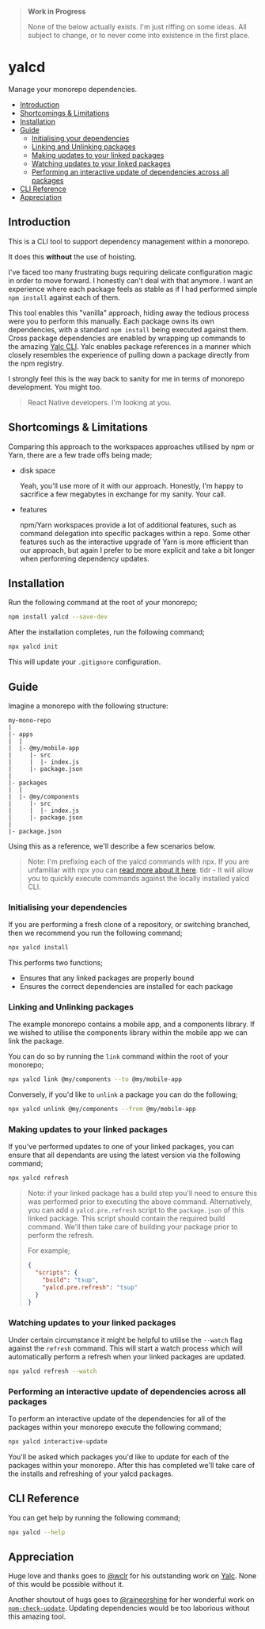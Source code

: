 > **Work in Progress**
>
> None of the below actually exists. I'm just riffing on some ideas. All subject to change, or to never come into existence in the first place.

# yalcd

Manage your monorepo dependencies.

- [Introduction](#introduction)
- [Shortcomings & Limitations](#shortcomings--limitations)
- [Installation](#installation)
- [Guide](#guide)
  - [Initialising your dependencies](#initialising-your-dependencies)
  - [Linking and Unlinking packages](#linking-and-unlinking-packages)
  - [Making updates to your linked packages](#making-updates-to-your-linked-packages)
  - [Watching updates to your linked packages](#watching-updates-to-your-linked-packages)
  - [Performing an interactive update of dependencies across all packages](#performing-an-interactive-update-of-dependencies-across-all-packages)
- [CLI Reference](#cli-reference)
- [Appreciation](#appreciation)

## Introduction

This is a CLI tool to support dependency management within a monorepo.

It does this **without** the use of hoisting.

I've faced too many frustrating bugs requiring delicate configuration magic in order to move forward. I honestly can't deal with that anymore. I want an experience where each package feels as stable as if I had performed simple `npm install` against each of them.

This tool enables this "vanilla" approach, hiding away the tedious process were you to perform this manually. Each package owns its own dependencies, with a standard `npm install` being executed against them. Cross package dependencies are enabled by wrapping up commands to the amazing [Yalc CLI](https://github.com/wclr/yalc). Yalc enables package references in a manner which closely resembles the experience of pulling down a package directly from the npm registry.

I strongly feel this is the way back to sanity for me in terms of monorepo development. You might too.

> React Native developers. I'm looking at you.

## Shortcomings & Limitations

Comparing this approach to the workspaces approaches utilised by npm or Yarn, there are a few trade offs being made;

- disk space

  Yeah, you'll use more of it with our approach. Honestly, I'm happy to sacrifice a few megabytes in exchange for my sanity. Your call.

- features

  npm/Yarn workspaces provide a lot of additional features, such as command delegation into specific packages within a repo. Some other features such as the interactive upgrade of Yarn is more efficient than our approach, but again I prefer to be more explicit and take a bit longer when performing dependency updates.

## Installation

Run the following command at the root of your monorepo;

```bash
npm install yalcd --save-dev
```

After the installation completes, run the following command;

```bash
npx yalcd init
```

This will update your `.gitignore` configuration.

## Guide

Imagine a monorepo with the following structure:

```
my-mono-repo
|
|- apps
|  |
|  |- @my/mobile-app
|     |- src
|     |  |- index.js
|     |- package.json
|
|- packages
|  |
|  |- @my/components
|     |- src
|     |  |- index.js
|     |- package.json
|
|- package.json
```

Using this as a reference, we'll describe a few scenarios below.

> Note: I'm prefixing each of the yalcd commands with npx. If you are unfamiliar with npx you can [read more about it here](https://docs.npmjs.com/cli/v8/commands/npx). tldr - It will allow you to quickly execute commands against the locally installed yalcd CLI.

### Initialising your dependencies

If you are performing a fresh clone of a repository, or switching branched, then we recommend you run the following command;

```bash
npx yalcd install
```

This performs two functions;

- Ensures that any linked packages are properly bound
- Ensures the correct dependencies are installed for each package

### Linking and Unlinking packages

The example monorepo contains a mobile app, and a components library. If we wished to utilise the components library within the mobile app we can link the package.

You can do so by running the `link` command within the root of your monorepo;

```bash
npx yalcd link @my/components --to @my/mobile-app
```

Conversely, if you'd like to `unlink` a package you can do the following;

```bash
npx yalcd unlink @my/components --from @my/mobile-app
```

### Making updates to your linked packages

If you've performed updates to one of your linked packages, you can ensure that all dependants are using the latest version via the following command;

```bash
npx yalcd refresh
```

> Note: if your linked package has a build step you'll need to ensure this was performed prior to executing the above command. Alternatively, you can add a `yalcd.pre.refresh` script to the `package.json` of this linked package. This script should contain the required build command. We'll then take care of building your package prior to perform the refresh.
>
> For example;
>
> ```json
> {
>   "scripts": {
>     "build": "tsup",
>     "yalcd.pre.refresh": "tsup"
>   }
> }
> ```

### Watching updates to your linked packages

Under certain circumstance it might be helpful to utilise the `--watch` flag against the `refresh` command. This will start a watch process which will automatically perform a refresh when your linked packages are updated.

```bash
npx yalcd refresh --watch
```

### Performing an interactive update of dependencies across all packages

To perform an interactive update of the dependencies for all of the packages within your monorepo execute the following command;

```bash
npx yalcd interactive-update
```

You'll be asked which packages you'd like to update for each of the packages within your monorepo. After this has completed we'll take care of the installs and refreshing of your yalcd packages.

## CLI Reference

You can get help by running the following command;

```bash
npx yalcd --help
```

## Appreciation

Huge love and thanks goes to [@wclr](https://github.com/wclr) for his outstanding work on [Yalc](https://github.com/wclr/yalc). None of this would be possible without it.

Another shoutout of hugs goes to [@raineorshine](https://github.com/raineorshine) for her wonderful work on [`npm-check-update`](https://github.com/raineorshine/npm-check-updates). Updating dependencies would be too laborious without this amazing tool.
